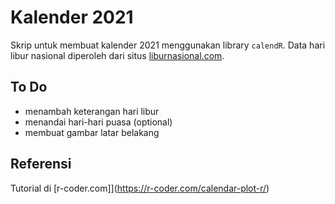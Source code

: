 # Kalender 2021

Skrip untuk membuat kalender 2021 menggunakan library `calendR`. Data hari libur nasional diperoleh dari situs [liburnasional.com](https://www.liburnasional.com/kalender-lengkap-2021/).

## To Do

- menambah keterangan hari libur
- menandai hari-hari puasa (optional)
- membuat gambar latar belakang

## Referensi

Tutorial di [r-coder.com]](https://r-coder.com/calendar-plot-r/)